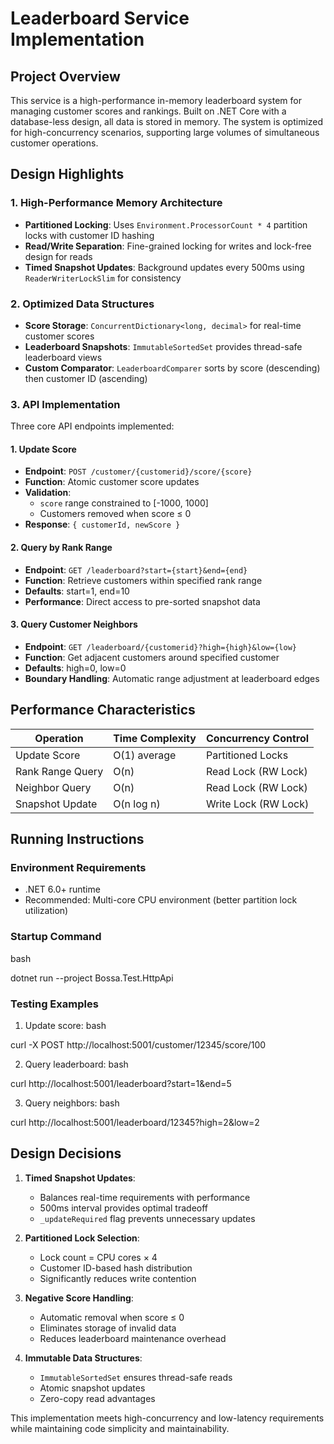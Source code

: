# Leaderboard Service Implementation

## Project Overview
This service is a high-performance in-memory leaderboard system for managing customer scores and rankings. Built on .NET Core with a database-less design, all data is stored in memory. The system is optimized for high-concurrency scenarios, supporting large volumes of simultaneous customer operations.

## Design Highlights

### 1. High-Performance Memory Architecture
* **Partitioned Locking**: Uses `Environment.ProcessorCount * 4` partition locks with customer ID hashing
* **Read/Write Separation**: Fine-grained locking for writes and lock-free design for reads
* **Timed Snapshot Updates**: Background updates every 500ms using `ReaderWriterLockSlim` for consistency

### 2. Optimized Data Structures
* **Score Storage**: `ConcurrentDictionary<long, decimal>` for real-time customer scores
* **Leaderboard Snapshots**: `ImmutableSortedSet` provides thread-safe leaderboard views
* **Custom Comparator**: `LeaderboardComparer` sorts by score (descending) then customer ID (ascending)

### 3. API Implementation
Three core API endpoints implemented:

#### 1. Update Score
* **Endpoint**: `POST /customer/{customerid}/score/{score}`
* **Function**: Atomic customer score updates
* **Validation**:
  * `score` range constrained to [-1000, 1000]
  * Customers removed when score ≤ 0
* **Response**: `{ customerId, newScore }`

#### 2. Query by Rank Range
* **Endpoint**: `GET /leaderboard?start={start}&end={end}`
* **Function**: Retrieve customers within specified rank range
* **Defaults**: start=1, end=10
* **Performance**: Direct access to pre-sorted snapshot data

#### 3. Query Customer Neighbors
* **Endpoint**: `GET /leaderboard/{customerid}?high={high}&low={low}`
* **Function**: Get adjacent customers around specified customer
* **Defaults**: high=0, low=0
* **Boundary Handling**: Automatic range adjustment at leaderboard edges

## Performance Characteristics

| Operation | Time Complexity | Concurrency Control |
|----------|-----------------|---------------------|
| Update Score | O(1) average | Partitioned Locks |
| Rank Range Query | O(n) | Read Lock (RW Lock) |
| Neighbor Query | O(n) | Read Lock (RW Lock) |
| Snapshot Update | O(n log n) | Write Lock (RW Lock) |

## Running Instructions

### Environment Requirements
* .NET 6.0+ runtime
* Recommended: Multi-core CPU environment (better partition lock utilization)

### Startup Command
bash

dotnet run --project Bossa.Test.HttpApi

### Testing Examples

1. Update score:
bash

curl -X POST http://localhost:5001/customer/12345/score/100

2. Query leaderboard:
bash

curl http://localhost:5001/leaderboard?start=1&end=5

3. Query neighbors:
bash

curl http://localhost:5001/leaderboard/12345?high=2&low=2

## Design Decisions

1. **Timed Snapshot Updates**:
   * Balances real-time requirements with performance
   * 500ms interval provides optimal tradeoff
   * `_updateRequired` flag prevents unnecessary updates

2. **Partitioned Lock Selection**:
   * Lock count = CPU cores × 4
   * Customer ID-based hash distribution
   * Significantly reduces write contention

3. **Negative Score Handling**:
   * Automatic removal when score ≤ 0
   * Eliminates storage of invalid data
   * Reduces leaderboard maintenance overhead

4. **Immutable Data Structures**:
   * `ImmutableSortedSet` ensures thread-safe reads
   * Atomic snapshot updates
   * Zero-copy read advantages

This implementation meets high-concurrency and low-latency requirements while maintaining code simplicity and maintainability.
